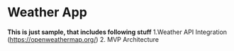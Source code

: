 # Weather App
<b>This is just sample, that includes following stuff</b>
1.Weather API Integration (https://openweathermap.org/)
2. MVP Architecture

